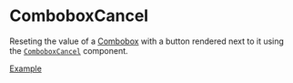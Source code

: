 # ComboboxCancel

<p class="description">
  Reseting the value of a <a href="/components/combobox">Combobox</a> with a button rendered next to it using the <a href="/api-reference/combobox-cancel"><code>ComboboxCancel</code></a> component.
</p>

<a href="./index.tsx" data-playground>Example</a>
